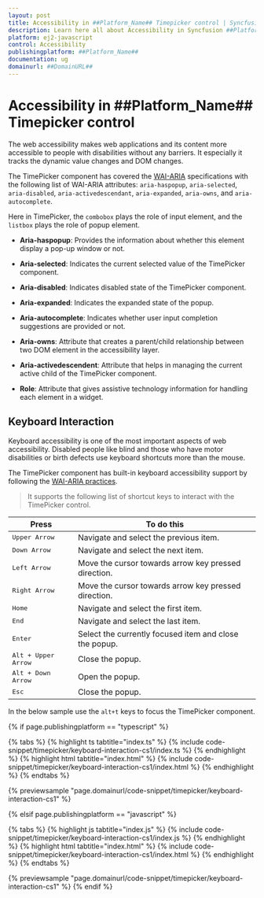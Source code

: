 ```yaml
---
layout: post
title: Accessibility in ##Platform_Name## Timepicker control | Syncfusion
description: Learn here all about Accessibility in Syncfusion ##Platform_Name## Timepicker control of Syncfusion Essential JS 2 and more.
platform: ej2-javascript
control: Accessibility 
publishingplatform: ##Platform_Name##
documentation: ug
domainurl: ##DomainURL##
---
```


# Accessibility in ##Platform_Name## Timepicker control

The web accessibility makes web applications and its content more accessible to people with disabilities without any barriers. It especially
it tracks the dynamic value changes and DOM changes.

The TimePicker component has covered the [WAI-ARIA](https://www.w3.org/WAI/ARIA/apg/) specifications with the following list of WAI-ARIA
attributes: `aria-haspopup`, `aria-selected`, `aria-disabled`, `aria-activedescendant`, `aria-expanded`, `aria-owns`, and `aria-autocomplete`.

Here in TimePicker, the `combobox` plays the role of input element, and the `listbox` plays the role of popup element.

* **Aria-haspopup**: Provides the information about whether this element display a pop-up window or not.

* **Aria-selected**: Indicates the current selected value of the TimePicker component.

* **Aria-disabled**: Indicates disabled state of the TimePicker component.

* **Aria-expanded**: Indicates the expanded state of the popup.

* **Aria-autocomplete**: Indicates whether user input completion suggestions are provided or not.

* **Aria-owns**: Attribute that creates a parent/child relationship between two DOM element in the accessibility layer.

* **Aria-activedescendent**: Attribute that helps in managing the current active child of the TimePicker component.

* **Role**: Attribute that gives assistive technology information for handling each element in a widget.

## Keyboard Interaction

Keyboard accessibility is one of the most important aspects of web accessibility. Disabled people like blind and those who have motor disabilities or birth defects use keyboard shortcuts more than the mouse.

The TimePicker component has built-in keyboard accessibility support by following the [WAI-ARIA practices](https://www.w3.org/WAI/ARIA/apg/).

> It supports the following list of shortcut keys to interact with the TimePicker control.

| **Press** | **To do this** |
| --- | --- |
| <kbd>Upper Arrow</kbd> | Navigate and select the previous item. |
| <kbd>Down Arrow</kbd> | Navigate and select the next item. |
| <kbd>Left Arrow</kbd> | Move the cursor towards arrow key pressed direction. |
| <kbd>Right Arrow</kbd> | Move the cursor towards arrow key pressed direction. |
| <kbd>Home</kbd> | Navigate and select the first item. |
| <kbd>End</kbd> | Navigate and select the last item. |
| <kbd>Enter</kbd> | Select the currently focused item and close the popup. |
| <kbd>Alt + Upper Arrow</kbd> | Close the popup. |
| <kbd>Alt + Down Arrow</kbd> | Open the popup. |
| <kbd>Esc</kbd> | Close the popup. |

In the below sample use the `alt+t` keys to focus the TimePicker component.

{% if page.publishingplatform == "typescript" %}

 {% tabs %}
{% highlight ts tabtitle="index.ts" %}
{% include code-snippet/timepicker/keyboard-interaction-cs1/index.ts %}
{% endhighlight %}
{% highlight html tabtitle="index.html" %}
{% include code-snippet/timepicker/keyboard-interaction-cs1/index.html %}
{% endhighlight %}
{% endtabs %}
        
{% previewsample "page.domainurl/code-snippet/timepicker/keyboard-interaction-cs1" %}

{% elsif page.publishingplatform == "javascript" %}

{% tabs %}
{% highlight js tabtitle="index.js" %}
{% include code-snippet/timepicker/keyboard-interaction-cs1/index.js %}
{% endhighlight %}
{% highlight html tabtitle="index.html" %}
{% include code-snippet/timepicker/keyboard-interaction-cs1/index.html %}
{% endhighlight %}
{% endtabs %}

{% previewsample "page.domainurl/code-snippet/timepicker/keyboard-interaction-cs1" %}
{% endif %}